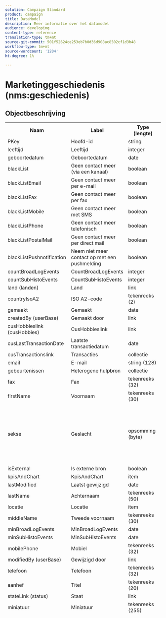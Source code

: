```yaml
---
solution: Campaign Standard
product: campaign
title: DataModel
description: Meer informatie over het datamodel
audience: developing
content-type: reference
translation-type: tm+mt
source-git-commit: 501f52624ce253eb7b0d36d908ac8502cf1d3b48
workflow-type: tm+mt
source-wordcount: '1204'
ht-degree: 1%

---
```



# Marketinggeschiedenis (nms:geschiedenis)

## Objectbeschrijving

<table>
               <tr>
                  <th>Naam</th>
                  <th>Label</th>
                  <th>Type (lengte)</th>
                  <th>Opsommingswaarden</th>
               </tr>
               <tr>
                  <td>PKey</td>
                  <td>Hoofd-id</td>
                  <td>string </td>
                  <td> </td>
               </tr>
               <tr>
                  <td>leeftijd</td>
                  <td>Leeftijd</td>
                  <td>integer </td>
                  <td> </td>
               </tr>
               <tr>
                  <td>geboortedatum</td>
                  <td>Geboortedatum</td>
                  <td>date </td>
                  <td> </td>
               </tr>
               <tr>
                  <td>blackList</td>
                  <td>Geen contact meer (via een kanaal)</td>
                  <td>boolean </td>
                  <td> </td>
               </tr>
               <tr>
                  <td>blackListEmail</td>
                  <td>Geen contact meer per e-mail</td>
                  <td>boolean </td>
                  <td> </td>
               </tr>
               <tr>
                  <td>blackListFax</td>
                  <td>Geen contact meer per fax</td>
                  <td>boolean </td>
                  <td> </td>
               </tr>
               <tr>
                  <td>blackListMobile</td>
                  <td>Geen contact meer met SMS</td>
                  <td>boolean </td>
                  <td> </td>
               </tr>
               <tr>
                  <td>blackListPhone</td>
                  <td>Geen contact meer telefonisch</td>
                  <td>boolean </td>
                  <td> </td>
               </tr>
               <tr>
                  <td>blackListPostalMail</td>
                  <td>Geen contact meer per direct mail</td>
                  <td>boolean </td>
                  <td> </td>
               </tr>
               <tr>
                  <td>blackListPushnotification</td>
                  <td>Neem niet meer contact op met een pushmelding</td>
                  <td>boolean </td>
                  <td> </td>
               </tr>
               <tr>
                  <td>countBroadLogEvents</td>
                  <td>CountBroadLogEvents</td>
                  <td>integer </td>
                  <td> </td>
               </tr>
               <tr>
                  <td>countSubHistoEvents</td>
                  <td>CountSubHistoEvents</td>
                  <td>integer </td>
                  <td> </td>
               </tr>
               <tr>
                  <td>land (landen)</td>
                  <td>Land</td>
                  <td>link </td>
                  <td> </td>
               </tr>
               <tr>
                  <td>countryIsoA2</td>
                  <td>ISO A2-code</td>
                  <td>tekenreeks (2)</td>
                  <td> </td>
               </tr>
               <tr>
                  <td>gemaakt</td>
                  <td>Gemaakt</td>
                  <td>date </td>
                  <td> </td>
               </tr>
               <tr>
                  <td>createdBy (userBase)</td>
                  <td>Gemaakt door</td>
                  <td>link </td>
                  <td> </td>
               </tr>
               <tr>
                  <td>cusHobbieslink (cusHobbies)</td>
                  <td>CusHobbieslink</td>
                  <td>link </td>
                  <td> </td>
               </tr>
               <tr>
                  <td>cusLastTransactionDate</td>
                  <td>Laatste transactiedatum</td>
                  <td>date </td>
                  <td> </td>
               </tr>
               <tr>
                  <td>cusTransactionslink</td>
                  <td>Transacties</td>
                  <td>collectie </td>
                  <td> </td>
               </tr>
               <tr>
                  <td>email</td>
                  <td>E-mail</td>
                  <td>string (128)</td>
                  <td> </td>
               </tr>
               <tr>
                  <td>gebeurtenissen</td>
                  <td>Heterogene hulpbron</td>
                  <td>collectie </td>
                  <td> </td>
               </tr>
               <tr>
                  <td>fax</td>
                  <td>Fax</td>
                  <td>tekenreeks (32)</td>
                  <td> </td>
               </tr>
               <tr>
                  <td>firstName</td>
                  <td>Voornaam</td>
                  <td>tekenreeks (30)</td>
                  <td> </td>
               </tr>
               <tr>
                  <td>sekse</td>
                  <td>Geslacht</td>
                  <td>opsomming (byte) </td>
                  <td>
                     <ul>
                        <li>Niet opgegeven - onbekend - 0</li>
                        <li>Mannelijk - mannelijk - 1</li>
                        <li>Vrouwen - vrouwen - 2</li>
                        <li>INVALID VALUE - __Invalid_value__ - __Invalid_value__</li>
                     </ul>
                  </td>
               </tr>
               <tr>
                  <td>isExternal</td>
                  <td>Is externe bron</td>
                  <td>boolean </td>
                  <td> </td>
               </tr>
               <tr>
                  <td>kpisAndChart</td>
                  <td>KpisAndChart</td>
                  <td>item </td>
                  <td> </td>
               </tr>
               <tr>
                  <td>lastModified</td>
                  <td>Laatst gewijzigd</td>
                  <td>date </td>
                  <td> </td>
               </tr>
               <tr>
                  <td>lastName</td>
                  <td>Achternaam</td>
                  <td>tekenreeks (50)</td>
                  <td> </td>
               </tr>
               <tr>
                  <td>locatie</td>
                  <td>Locatie</td>
                  <td>item </td>
                  <td> </td>
               </tr>
               <tr>
                  <td>middleName</td>
                  <td>Tweede voornaam</td>
                  <td>tekenreeks (30)</td>
                  <td> </td>
               </tr>
               <tr>
                  <td>minBroadLogEvents</td>
                  <td>MinBroadLogEvents</td>
                  <td>date </td>
                  <td> </td>
               </tr>
               <tr>
                  <td>minSubHistoEvents</td>
                  <td>MinSubHistoEvents</td>
                  <td>date </td>
                  <td> </td>
               </tr>
               <tr>
                  <td>mobilePhone</td>
                  <td>Mobiel</td>
                  <td>tekenreeks (32)</td>
                  <td> </td>
               </tr>
               <tr>
                  <td>modifiedBy (userBase)</td>
                  <td>Gewijzigd door</td>
                  <td>link </td>
                  <td> </td>
               </tr>
               <tr>
                  <td>telefoon</td>
                  <td>Telefoon</td>
                  <td>tekenreeks (32)</td>
                  <td> </td>
               </tr>
               <tr>
                  <td>aanhef</td>
                  <td>Titel</td>
                  <td>tekenreeks (20)</td>
                  <td> </td>
               </tr>
               <tr>
                  <td>stateLink (status)</td>
                  <td>Staat</td>
                  <td>link </td>
                  <td> </td>
               </tr>
               <tr>
                  <td>miniatuur</td>
                  <td>Miniatuur</td>
                  <td>tekenreeks (255)</td>
                  <td> </td>
               </tr>
               <tr>
                  <td>timeZone</td>
                  <td>Tijdzone</td>
                  <td>opsomming (tekenreeks) (64)</td>
                  <td>
                     <ul>
                        <li>(GMT-02:00) Centraal-Atlantische - Atlantische_Zuid_Georgië - Atlantische/Zuid_Georgië</li>
                        <li>(GMT+02:00) Amman - Asia_Amman - Azië/Amman</li>
                        <li>(GMT-03:00) Brasi - America_Sao_Paulo - America/Sao_Paulo</li>
                        <li>(GMT+06:00) Astana, Dhaka - Asia_Dhaka - Azië/Dhaka</li>
                        <li>(GMT+06:00) Novossibirsk - Asia_Novosibirsk - Azië/Novosibirsk</li>
                        <li>(GMT+02:00) Windhoek - Afrika_Windhoek - Afrika/Windhoek</li>
                        <li>(GMT+04:00) Kaukasus, Erevan - Azië_Jerevan - Azië/Jerevan</li>
                        <li>(GMT-04:00) Manaus - America_Manaus - Amerika/Manaus</li>
                        <li>(GMT+03:30) Teheran - Azië_Teheran - Azië/Teheran</li>
                        <li>(GMT+12:00) Auckland, Wellington - Pacific_Auckland - Pacific/Auckland</li>
                        <li>(GMT+02:00) Jeruzalem - Azië_Jeruzalem - Azië/Jeruzalem</li>
                        <li>(GMT+03:00) Moskou, St. Petersburg, Volgograd - Europa_Moskou - Europa/Moskou</li>
                        <li>(GMT+09:30) Adelaïde - Australia_Adelaide - Australia/Adelaide</li>
                        <li>(GMT+10:00) Canberra, Melbourne, Sydney - Australia_Canberra - Australia/Canberra</li>
                        <li>(GMT+08:00) Perth - Australia_Perth - Australia/Perth</li>
                        <li>(GMT+09:00) Yakoutsk - Azië_Yakutsk - Azië/Yakutsk</li>
                        <li>(GMT-10:00) Hawai - Pacific_Honolulu - Pacific/Honolulu</li>
                        <li>(GMT+04:00) Bakoe - Azië_Bakoe - Azië/Bakoe</li>
                        <li>(GMT+10:00) Vladivostok - Azië_Vladivostok - Azië/Vladivostok</li>
                        <li>(GMT+09:00) Seoul - Asia_Seoul - Azië/Seoul</li>
                        <li>(GMT+01:00) Sarajevo, Skoplje, Sofia, Warschau, Zagreb - Europe_Sarajevo - Europe/Sarajevo</li>
                        <li>(GMT+04:00) Abu Dhabi, Muscat - Asia_Muscat - Azië/Muscat</li>
                        <li>(GMT+08:00) Kuala Lumpur, Singapore - Azië_Kuala_Lumpur - Azië/Kuala_Lumpur</li>
                        <li>(GMT+09:00) Osaka, Sapporo, Tokio - Azië_Tokio - Azië/Tokio</li>
                        <li>(GMT+10:00) Brisbane - Australië_Brisbane - Australië/Brisbane</li>
                        <li>(GMT+05:30) Sri Jayawardenepura - Asia_Colombo - Azië/Colombo</li>
                        <li>(GMT+02:00) Harare, Pretoria - Afrika_Harare - Afrika/Harare</li>
                        <li>(GMT+08:00) Oulan-Bator - Asia_Ulan_Bator - Asia/Ulan_Bator</li>
                        <li>(GMT-02:00) Greenwich Mean Time minus 2 uur - Gmt_m2 - Etc/GMT+2</li>
                        <li>(GMT-03:00) Greenwich Mean Time minus 3 uur - Gmt_m3 - Etc/GMT+3</li>
                        <li>(GMT-01:00) Greenwich Mean Time minus 1 uur - Gmt_m1 - EC/GMT+1</li>
                        <li>(GMT-06:00) Greenwich Mean Time minus 6 uur - Gmt_m6 - EC/GMT+6</li>
                        <li>(GMT-07:00) Greenwich Mean Time minus 7 uur - Gmt_m7 - Etc/GMT+7</li>
                        <li>(GMT-04:00) Greenwich Mean Time minus 4 uur - Gmt_m4 - Etc/GMT+4</li>
                        <li>(GMT) Casablanca - Africa_Casablanca - Afrika/Casablanca</li>
                        <li>(GMT+05:30) Kolkata, Chennai, Mumbai, New Delhi - Asia_Kolkata - Asia/Kolkata</li>
                        <li>(GMT-11:00) Greenwich Mean Time minus 11 uur - Gmt_m11 - Etc/GMT+11</li>
                        <li>(GMT-09:00) Greenwich Mean Time minus 9 uur - Gmt_m9 - EC/GMT+9</li>
                        <li>(GMT-03:30) Newfoundland - America_St_Johns - America/St_Johns</li>
                        <li>(GMT+03:00) Greenwich Mean Time plus 3 uur - Gmt_p3 - Etc/GMT-3</li>
                        <li>(GMT-04:30) Caracas - America_Caracas - America/Caracas</li>
                        <li>(GMT+01:00) Amsterdam, Berlijn, Bern, Rome, Stockholm, Wenen - Europa_Berlijn - Europa/Berlijn</li>
                        <li>(GMT-07:00) Chihuahua, La Paz, Mazatlan - America_Chihuahua - America/Chihuahua</li>
                        <li>(GMT+03:00) Nairobi - Africa_Nairobi - Afrika/Nairobi</li>
                        <li>(GMT-04:00) Asunción - America_Asuncion - America/Asuncion</li>
                        <li>(GMT+03:00) Bagdad - Asia_Bagdad - Azië/Bagdad</li>
                        <li>(GMT-10:00) Greenwich Mean Time minus 10 uur - Gmt_m10 - Etc/GMT+10</li>
                        <li>(GMT-03:00) Groenland - America_Godthab - Amerika/Godthab</li>
                        <li>(GMT+02:00) Damas - Asia_Damascus - Asia/Damascus</li>
                        <li>(GMT-11:00) Samoa - Pacific_Samoa - Pacific/Samoa</li>
                        <li>(GMT-05:00) Bogota, Lima, Quito - America_Bogota - America/Bogota</li>
                        <li>(GMT+01:00) Brussel, Kopenhagen, Madrid, Parijs - Europa_Parijs - Europa/Parijs</li>
                        <li>(GMT+08:00) Beijing, Chongqing, Hongkong, Urumqi - Asia_Shanghai - Azië/Shanghai</li>
                        <li>(GMT+12:00) Fidji - Pacific_Fiji - Pacific/Fiji</li>
                        <li>(GMT+02:00) Athene, Istanboel, Minsk - Europa_Athene - Europa/Athene</li>
                        <li>(GMT+04:00) Tbilissi - Asia_Tbilisi - Azië/Tbilisi</li>
                        <li>INVALID VALUE - __Invalid_value__ - __Invalid_value__</li>
                        <li>(GMT+05:45) Katmandu - Asia_Katmandu - Azië/Katmandu</li>
                        <li>(GMT-05:00) Indiana (Oost) - America_Indianapolis - Amerika/Indianapolis</li>
                        <li>(GMT-01:00) Kaapverdische eilanden - Atlantic_Kaapverdië - Atlantic/Kaapverdië</li>
                        <li>(GMT+04:00) Port Louis - Indian_Mauritius - Indian/Mauritius</li>
                        <li>(GMT+08:00) Taipei - Azië_Taipei - Azië/Taipei</li>
                        <li>(GMT+06:30) Rangoon - Asia_Rangoon - Azië/Rangoon</li>
                        <li>(GMT+11:00) Magadan, de Salomonseilanden, Nieuw-Caledonië - Pacific_Guadalcanal - Pacific/Guadalcanal</li>
                        <li>(GMT+02:00) Caïro - Afrika_Caïro - Afrika/Caïro</li>
                        <li>(GMT+05:00) Iekaterinburg - Azië_Jekaterinburg - Azië/Jekaterinburg</li>
                        <li>(GMT+08:00) Irkoutsk - Azië_Irkutsk - Azië/Irkutsk</li>
                        <li>(GMT+10:00) Guam, Port Moresby - Pacific_Guam - Pacific/Guam</li>
                        <li>(GMT-04:00) Atlantic Standard Time (Canada) - America_Halifax - America/Halifax</li>
                        <li>(GMT) Greenwich Mean Time - GMT - GMT</li>
                        <li>Standaard - geen - geen</li>
                        <li>(GMT-04:00) La Paz - America_La_Paz - America/La_Paz</li>
                        <li>(GMT-06:00) Guadalajara, Mexico, Monterrey - America_Mexico_City - America/Mexico_City</li>
                        <li>(GMT+09:30) Darwin - Australia_Darwin - Australia/Darwin</li>
                        <li>(GMT-05:00) Est (Verenigde Staten en Canada) - America_New_York - America/New_York</li>
                        <li>(GMT-05:00) Greenwich Mean Time minus 5 uur - Gmt_m5 - EC/GMT+5</li>
                        <li>(GMT+05:00) Islamabad, Karachi, Tachkent - Asia_Karachi - Asia/Karachi</li>
                        <li>(GMT+03:00) Koweït, Riyad - Asia_Riyad - Asia/Riyad</li>
                        <li>(GMT-08:00) Greenwich Mean Time minus 8 uur - Gmt_m8 - Etc/GMT+8</li>
                        <li>(GMT-01:00) De Azoren - Atlantic_Azoren - Atlantische Oceaan/Azoren</li>
                        <li>(GMT+07:00) Bangkok, Hanoi, Djakarta - Asia_Bangkok - Azië/Bangkok</li>
                        <li>(GMT) Monrovia - Afrika_Monrovia - Afrika/Monrovia</li>
                        <li>(GMT-09:00) Alaska - America_Anchorage - America/Anchorage</li>
                        <li>(GMT+01:00) Belgrado, Bratislava, Boedapest, Ljubljana, Praag - Europa_Belgrado - Europa/Belgrado</li>
                        <li>(GMT) Reykjavik - Atlantic_Reykjavik - Atlantic/Reykjavik</li>
                        <li>(GMT+02:00) Boekarest - Europa_Boekarest - Europa/Boekarest</li>
                        <li>(GMT+05:00) Greenwich Mean Time plus 5 uur - Gmt_p5 - Etc/GMT-5</li>
                        <li>(GMT+04:00) Greenwich Mean Time plus 4 uur - Gmt_p4 - Etc/GMT-4</li>
                        <li>(GMT+07:00) Greenwich Mean Time plus 7 uur - GMT_p7 - Etc/GMT-7</li>
                        <li>(GMT+06:00) Greenwich Mean Time plus 6 uur - Gmt_p6 - Etc/GMT-6</li>
                        <li>(GMT+01:00) Greenwich Mean Time plus 1 uur - Gmt_p1 - EC/GMT-1</li>
                        <li>(GMT-08:00) Pacific (Verenigde Staten en Canada) - America_Los_Angeles - America/Los_Angeles</li>
                        <li>(GMT+02:00) Greenwich Mean Time plus 2 uur - Gmt_p2 - Etc/GMT-2</li>
                        <li>(GMT+07:00) Krasnoïarsk - Azië_Krasnoyarsk - Azië/Krasnoyarsk</li>
                        <li>(GMT+09:00) Greenwich Mean Time plus 9 uur - Gmt_p9 - EC/GMT-9</li>
                        <li>(GMT+08:00) Greenwich Mean Time plus 8 uur - Gmt_p8 - Etc/GMT-8</li>
                        <li>(GMT+10:00) Hobart - Australië_Hobart - Australië/Hobart</li>
                        <li>(GMT+13:00) Nuku'alofa - Pacific_Tongatapu - Pacific/Tongatapu</li>
                        <li>(GMT-06:00) Midden-Amerika - Amerika_Regina - Amerika/Regina</li>
                        <li>(GMT-03:00) Buenos Aires, Cayenne, Fortaleza - America_Buenos_Aires - America/Buenos_Aires</li>
                        <li>(GMT-07:00) Rocky Mountains (Verenigde Staten en Canada) - America_Denver - America/Denver</li>
                        <li>(GMT+01:00) Centraal-Afrika - West - Afrika_Luanda - Afrika/Luanda</li>
                        <li>(GMT+02:00) Helsinki, Kiev, Riga, Sofia, Tallinn, Vilnius - Europa_Helsinki - Europa/Helsinki</li>
                        <li>(GMT) Greenwich Mean Time: Dublin, Edinburgh, Lissabon, Londen - Europe_London - Europe/London</li>
                        <li>(GMT-07:00) Arizona - America_Phoenix - America/Phoenix</li>
                        <li>(GMT+02:00) Beiroet - Asia_Beiroet - Azië/Beiroet</li>
                        <li>(GMT+04:30) Kabul - Asia_Kabul - Azië/Kabul</li>
                        <li>(GMT-06:00) Center (Verenigde Staten en Canada) - America_Chicago - America/Chicago</li>
                        <li>(GMT+11:00) Greenwich Mean Time plus 11 uur - GMT_p11 - Etc/GMT-11</li>
                        <li>(GMT+10:00) Greenwich Mean Time plus 10 uur - GMT_p10 - Etc/GMT-10</li>
                        <li>(GMT+13:00) Greenwich Mean Time plus 13 uur - Gmt_p13 - Etc/GMT-13</li>
                        <li>(GMT+12:00) Greenwich Mean Time plus 12 uur - Gmt_p12 - Etc/GMT-12</li>
                        <li>(GMT-04:00) Santiago - America_Santiago - America/Santiago</li>
                        <li>(GMT-03:00) Montevideo - America_Montevideo - America/Montevideo</li>
                        <li>(GMT-04:00) Cuiaba - America_Cuiaba - America/Cuiaba</li>
                     </ul>
                  </td>
               </tr>
               <tr>
                  <td>titel</td>
                  <td>Profiel</td>
                  <td>tekenreeks (255)</td>
                  <td> </td>
               </tr>
            </table>

## Filters

Geboortedatum

<table>
<tr>
<th>Naam</th>
<th>Type</th>
</tr>
<tr>
<td>includeStart</td>
<td>boolean</td>
</tr>
<tr>
<td>previousUnitsValue</td>
<td>integer</td>
</tr>
<tr>
<td>nextUnitsValue</td>
<td>integer</td>
</tr>
<tr>
<td>endDay</td>
<td>date</td>
</tr>
<tr>
<td>precisie</td>
<td>opsomming</td>
</tr>
<tr>
<td>relativeValue</td>
<td>string</td>
</tr>
<tr>
<td>maand</td>
<td>date</td>
</tr>
<tr>
<td>operator</td>
<td>opsomming</td>
</tr>
<tr>
<td>includeEnd</td>
<td>boolean</td>
</tr>
<tr>
<td>endMonth</td>
<td>date</td>
</tr>
<tr>
<td>type</td>
<td>opsomming</td>
</tr>
<tr>
<td>dag</td>
<td>date</td>
</tr>
</table>

Per e-mail (via e-mail)

<table>
<tr>
<th>Naam</th>
<th>Type</th>
</tr>
<tr>
<td>email</td>
<td>string</td>
</tr>
</table>

Op toetsen (byKeysProfile)

<table>
<tr>
<th>Naam</th>
<th>Type</th>
</tr>
<tr>
<td>email</td>
<td>string</td>
</tr>
</table>

Op naam of e-mail (doorText)

<table>
<tr>
<th>Naam</th>
<th>Type</th>
</tr>
<tr>
<td>text</td>
<td>string</td>
</tr>
</table>

Op statisch publiek (byStaticAudience)

<table>
<tr>
<th>Naam</th>
<th>Type</th>
</tr>
<tr>
<td>publiek</td>
<td>link</td>
</tr>
</table>

Klikt (hasClickedDelivery)

<table>
<tr>
<th>Naam</th>
<th>Type</th>
</tr>
<tr>
<td>levering</td>
<td>link</td>
</tr>
</table>

Geopend (hasOpenDelivery)

<table>
<tr>
<th>Naam</th>
<th>Type</th>
</tr>
<tr>
<td>levering</td>
<td>link</td>
</tr>
</table>

Profiel (profiel)

<table>
<tr>
<th>Naam</th>
<th>Type</th>
</tr>
<tr>
<td>profiel</td>
<td>link</td>
</tr>
</table>

Ontvangen (hasReceivedDelivery)

<table>
<tr>
<th>Naam</th>
<th>Type</th>
</tr>
<tr>
<td>levering</td>
<td>link</td>
</tr>
</table>

Abonnees (abonnees)

<table>
<tr>
<th>Naam</th>
<th>Type</th>
</tr>
<tr>
<td>service</td>
<td>link</td>
</tr>
</table>